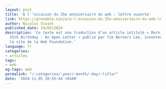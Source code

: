 ```yaml
---
layout: post
title: 'À l''occasion du 35e anniversaire du web : lettre ouverte'
link: https://grenoble.ninja/a-l-occasion-du-35e-anniversaire-du-web-lettre-ouverte
author: Nicolas Vivant
published_date: 24/03/2024
description: 'Ce texte est une traduction d’un article intitulé « Marking the Web’s
  35th Birthday : An Open Letter » publié par Tim Berners Lee, inventeur du Web, sur
  le site de la Web Foundation.'
language: fr
categories:
- articles
tags:
- web
og-tags: web
permalink: "/:categories/:year/:month/:day/:title/"
date: '2024-11-05 20:55:44 +0100'
---
```

